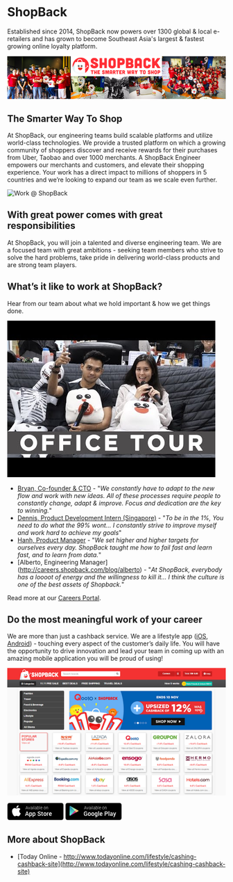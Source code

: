 # ShopBack

Established since 2014, ShopBack now powers over 1300 global & local e-retailers and has grown to become Southeast Asia's largest & fastest growing online loyalty platform.

![Team ShopBack](https://github.com/shopback/WeWantYou/raw/master/src/images/shopback-mission.png)

## The Smarter Way To Shop

At ShopBack, our engineering teams build scalable platforms and utilize world-class technologies. We provide a trusted platform on which a growing community of shoppers discover and receive rewards for their purchases from Uber, Taobao and over 1000 merchants. A ShopBack Engineer empowers our merchants and customers, and elevate their shopping experience. Your work has a direct impact to millions of shoppers in 5 countries and we’re looking to expand our team as we scale even further.

![Work @ ShopBack](https://github.com/shopback/WeWantYou/raw/master/src/images/shopback-2016.jpg)


## With great power comes with great responsibilities
At ShopBack, you will join a talented and diverse engineering team. We are a focused team with great ambitions - seeking team members who strive to solve the hard problems, take pride in delivering world-class products and are strong team players.

## What’s it like to work at ShopBack? 
Hear from our team about what we hold important & how we get things done.

[![ShopBack 2015-2016](https://github.com/shopback/WeWantYou/raw/master/src/images/shopback-office-2016.jpg)](https://www.youtube.com/watch?v=wuGIiidpfb0)

* [Bryan, Co-founder & CTO](http://careers.shopback.com/blog/bryan) - "*We constantly have to adapt to the new flow and work with new ideas. All of these processes require people to constantly change, adapt & improve. Focus and dedication are the key to winning.*"
* [Dennis, Product Development Intern (Singapore)](http://careers.shopback.com/blog/dennis) - "*To be in the 1%, You need to do what the 99% wont... I constantly strive to improve myself and work hard to achieve my goals*"
* [Hanh, Product Manager](http://careers.shopback.com/blog/hanh) - "*We set higher and higher targets for ourselves every day. ShopBack taught me how to fail fast and learn fast, and to learn from data.*"
* [Alberto, Engineering Manager] (http://careers.shopback.com/blog/alberto) - "*At ShopBack, everybody has a loooot of energy and the willingness to kill it... I think the culture is one of the best assets of Shopback.*"

Read more at our [Careers Portal](http://careers.shopback.com).

## Do the most meaningful work of your career
We are more than just a cashback service. We are a lifestyle app ([iOS](https://itunes.apple.com/us/app/shopback-cashback-deals-for-online-shopping/id1086505626?mt=8), [Android](https://play.google.com/store/apps/details?id=com.shopback.app&hl=en)) - touching every aspect of the customer’s daily life. You will have the opportunity to drive innovation and lead your team in coming up with an amazing mobile application you will be proud of using!

[![ShopBack Cashback](https://github.com/shopback/WeWantYou/raw/master/src/images/shopback-website-2016.png)](https://www.shopback.com)

[![Download ShopBack iOS App](https://github.com/shopback/WeWantYou/raw/master/src/images/shopback-ios-download.png)](https://itunes.apple.com/us/app/shopback-cashback-deals-for-online-shopping/id1086505626?mt=8) [![ShopBack Cashback](https://github.com/shopback/WeWantYou/raw/master/src/images/shopback-android.download.png)](https://play.google.com/store/apps/details?id=com.shopback.app&hl=en)

## More about ShopBack
* [Today Online - http://www.todayonline.com/lifestyle/cashing-cashback-site](http://www.todayonline.com/lifestyle/cashing-cashback-site)